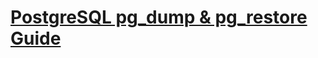# [PostgreSQL pg_dump & pg_restore Guide](https://simplebackups.com/blog/postgresql-pgdump-and-pgrestore-guide-examples/)
